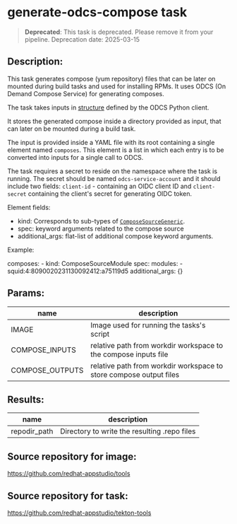 # generate-odcs-compose task

> **Deprecated**: This task is deprecated. Please remove it from your pipeline.
  Deprecation date: 2025-03-15

## Description:
This task generates compose (yum repository) files that can be later on mounted during
build tasks and used for installing RPMs. It uses ODCS (On Demand Compose Service) for
generating composes.

The task takes inputs in [structure][input structure] defined by the ODCS Python client.

It stores the generated compose inside a directory provided as input, that can later on
be mounted during a build task.

The input is provided inside a YAML file with its root containing a single element
named `composes`. This element is a list in which each entry is to be converted
into inputs for a single call to ODCS.

The task requires a secret to reside on the namespace where the task is running.
The secret should be named `odcs-service-account` and it should include two fields:
`client-id` - containing an OIDC client ID and `client-secret` containing the client's
secret for generating OIDC token.

Element fields:

* kind: Corresponds to sub-types of [`ComposeSourceGeneric`][input structure].
* spec: keyword arguments related to the compose source
* additional_args: flat-list of additional compose keyword arguments.

Example:

composes:
    - kind: ComposeSourceModule
      spec:
        modules:
          - squid:4:8090020231130092412:a75119d5
      additional_args: {}

[input structure]: https://pagure.io/odcs/blob/master/f/client/odcs/client/odcs.py#_115


## Params:

| name            | description                                                       |
|-----------------|-------------------------------------------------------------------|
| IMAGE           | Image used for running the tasks's script                         |
| COMPOSE_INPUTS  | relative path from workdir workspace to the compose inputs file   |
| COMPOSE_OUTPUTS | relative path from workdir workspace to store compose output files|


## Results:

| name              | description                                  |
|-------------------|----------------------------------------------|
| repodir_path      | Directory to write the resulting .repo files |

## Source repository for image:
https://github.com/redhat-appstudio/tools

## Source repository for task:
https://github.com/redhat-appstudio/tekton-tools
